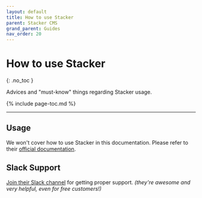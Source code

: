 ```yaml
---
layout: default
title: How to use Stacker
parent: Stacker CMS
grand_parent: Guides
nav_order: 20
---
```


# How to use Stacker
{: .no_toc }

<div class="code-example" markdown="1">
Advices and "must-know" things regarding Stacker usage.
</div>

{% include page-toc.md %}

---

## Usage

We won't cover how to use Stacker in this documentation.
Please refer to their [official documentation](https://docs.stacker.app/?ref=unly-nrn).

## Slack Support

[Join their Slack channel](https://stacker-customers.slack.com) for getting proper support. _(they're awesome and very helpful, even for free customers!)_




